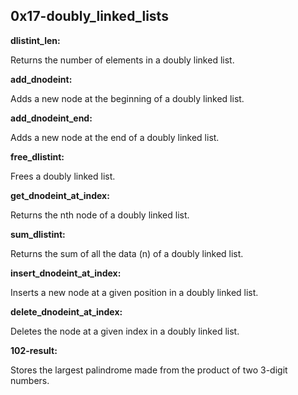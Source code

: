 ## 0x17-doubly_linked_lists

**dlistint_len:** 

Returns the number of elements in a doubly linked list.

**add_dnodeint:**

Adds a new node at the beginning of a doubly linked list.

**add_dnodeint_end:**

Adds a new node at the end of a doubly linked list.

**free_dlistint:**

Frees a doubly linked list.

**get_dnodeint_at_index:**

Returns the nth node of a doubly linked list.

**sum_dlistint:**

Returns the sum of all the data (n) of a doubly linked list.

**insert_dnodeint_at_index:**

Inserts a new node at a given position in a doubly linked list.

**delete_dnodeint_at_index:** 

Deletes the node at a given index in a doubly linked list.

**102-result:**

Stores the largest palindrome made from the product of two 3-digit numbers.
